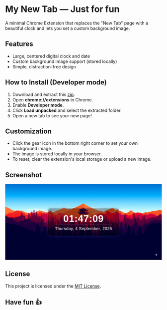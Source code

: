 # My New Tab — Just for fun

A minimal Chrome Extension that replaces the "New Tab" page with a beautiful clock and lets you set a custom background image.

## Features
- Large, centered digital clock and date
- Custom background image support (stored locally)
- Simple, distraction-free design

## How to Install (Developer mode)
1. Download and extract this [zip](https://github.com/pptoolbox/my-new-tab/archive/refs/heads/main.zip).
2. Open **chrome://extensions** in Chrome.
3. Enable **Developer mode**.
4. Click **Load unpacked** and select the extracted folder.
5. Open a new tab to see your new page!

## Customization
- Click the gear icon in the bottom right corner to set your own background image.
- The image is stored locally in your browser.
- To reset, clear the extension's local storage or upload a new image.

## Screenshot
![Screenshot](assets/screenshot.png)

## License
This project is licensed under the [MIT License](LICENSE).

## Have fun 👍